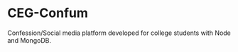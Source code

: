 # CEG-Confum
Confession/Social media platform developed for college students with Node and MongoDB.

